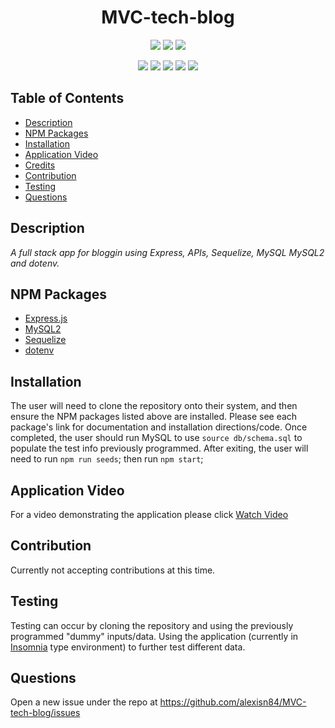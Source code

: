 <h1 align="center">MVC-tech-blog</h1>

<p align="center">
    <img src="https://img.shields.io/github/repo-size/alexisn84/fantastic-umbrella" />
    <img src="https://img.shields.io/github/languages/top/alexisn84/fantastic-umbrella"  />
    <img src="https://img.shields.io/github/issues/alexisn84/fantastic-umbrella" />
</p>

<p align="center">
    <img src="https://img.shields.io/badge/Javascript-yellow" />
    <img src="https://img.shields.io/badge/express-orange" />
    <img src="https://img.shields.io/badge/Sequelize-blue"  />
    <img src="https://img.shields.io/badge/mySQL-blue"  />
    <img src="https://img.shields.io/badge/dotenv-green" />
</p>

## Table of Contents
- [Description](#description)
- [NPM Packages](#npm-packages)
- [Installation](#installation)
- [Application Video](#application-video)
- [Credits](#credits)
- [Contribution](#contribution)
- [Testing](#testing)
- [Questions](#questions)

## Description
*A full stack app for bloggin using Express, APIs, Sequelize, MySQL MySQL2 and dotenv.*


## NPM Packages
- [Express.js](https://www.npmjs.com/package/express)
- [MySQL2](https://www.npmjs.com/package/mysql2)
- [Sequelize](https://www.npmjs.com/package/sequelize)
- [dotenv](https://www.npmjs.com/package/dotenv)

## Installation
The user will need to clone the repository onto their system, and then ensure the NPM packages listed above are installed. Please see each package's link for documentation and installation directions/code. Once completed, the user should run MySQL to use `source db/schema.sql` to populate the test info previously programmed. After exiting, the user will need to run `npm run seeds`; then run `npm start`; 

## Application Video
For a video demonstrating the application please click [Watch Video](https://drive.google.com/file/d/1RIQcof2ubuGr9Qv4oYMenLwcMp75Yv7x/view)

## Contribution
Currently not accepting contributions at this time.

## Testing
Testing can occur by cloning the repository and using the previously programmed "dummy" inputs/data. Using the application (currently in [Insomnia](https://insomnia.rest/download) type environment) to further test different data. 

## Questions
Open a new issue under the repo at https://github.com/alexisn84/MVC-tech-blog/issues